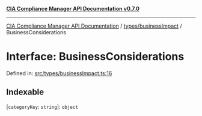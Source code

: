[**CIA Compliance Manager API Documentation v0.7.0**](../../../README.md)

***

[CIA Compliance Manager API Documentation](../../../modules.md) / [types/businessImpact](../README.md) / BusinessConsiderations

# Interface: BusinessConsiderations

Defined in: [src/types/businessImpact.ts:16](https://github.com/Hack23/cia-compliance-manager/blob/a904e43458f81faf7066f9da9fc149cc9f6e236d/src/types/businessImpact.ts#L16)

## Indexable

\[`categoryKey`: `string`\]: `object`
